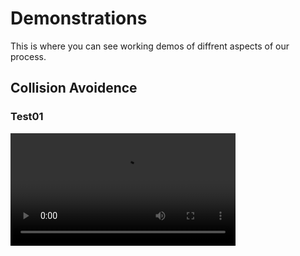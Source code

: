 # Demonstrations
This is where you can see working demos of diffrent aspects of our process.

## Collision Avoidence

### Test01
<video src="https://drive.google.com/file/d/1sfoY2eX5Lp4v28I3MlnGT8bDylM5qbCA/view?usp=sharing" width="360"/>
### Test02

## ARDU Pilot Sim

[Alternate Text](https://drive.google.com/file/d/1sfoY2eX5Lp4v28I3MlnGT8bDylM5qbCA/view?usp=sharing)
